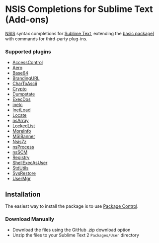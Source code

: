 # NSIS Completions for Sublime Text (Add-ons)

[NSIS](http://nsis.sourceforge.net) syntax completions for [Sublime Text](http://www.sublimetext.com/), extending the [basic package](https://github.com/idleberg/NSIS-Sublime-Text)] with commands for third-party plug-ins.

### Supported plugins
* [AccessControl](http://nsis.sourceforge.net/AccessControl_plug-in)
* [Aero](http://nsis.sourceforge.net/Aero_plug-in)
* [Base64](http://nsis.sourceforge.net/Base64)
* [BrandingURL](http://nsis.sourceforge.net/BrandingURL_plug-in)
* [CharToAscii](http://nsis.sourceforge.net/CharToASCII)
* [Crypto](http://nsis.sourceforge.net/Crypto_plug-in)
* [Dumpstate](http://nsis.sourceforge.net/DumpState_plug-in)
* [ExecDos](http://nsis.sourceforge.net/ExecDos_plug-in)
* [inetc](http://nsis.sourceforge.net/Inetc_plug-in)
* [InetLoad](http://nsis.sourceforge.net/InetLoad_plug-in)
* [Locate](http://nsis.sourceforge.net/Locate_plugin)
* [nsArray](http://nsis.sourceforge.net/Arrays_in_NSIS)
* [LockedList](http://nsis.sourceforge.net/LockedList_plug-in)
* [MoreInfo](http://nsis.sourceforge.net/MoreInfo_plug-in)
* [MSIBanner](http://nsis.sourceforge.net/MSIBanner_plug-in)
* [Nsis7z](http://nsis.sourceforge.net/Nsis7z_plug-in)
* [nsProcess](http://nsis.sourceforge.net/NsProcess_plugin)
* [nsSCM](http://nsis.sourceforge.net/NsSCM_plug-in)
* [Registry](http://nsis.sourceforge.net/Registry_plug-in)
* [ShellExecAsUser](http://nsis.sourceforge.net/ShellExecAsUser_plug-in)
* [StdUtils](http://nsis.sourceforge.net/StdUtils_plug-in)
* [SysRestore](http://nsis.sourceforge.net/SysRestore_plug-in)
* [UserMgr](http://nsis.sourceforge.net/UserMgr_plug-in)

## Installation

The easiest way to install the package is to use [Package Control](http://wbond.net/sublime_packages/package_control).

### Download Manually

* Download the files using the GitHub .zip download option
* Unzip the files to your Sublime Text 2 `Packages/User` directory
